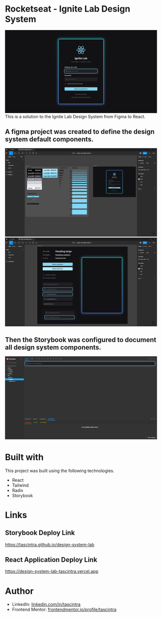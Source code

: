 # Rocketseat - Ignite Lab Design System

![Design preview for interface](./design/preview.png)
This is a solution to the Ignite Lab Design System from Figma to React.

## A figma project was created to define the design system default components.
![Figma web layer](./design/figma-web-layer.png)
![Figma components layer](./design/figma-components-layer.png)

## Then the Storybook was configured to document all design system components.
![Storybook components document](./design/storybook.png)

# Built with

This project was built using the following technologies.

- React
- Tailwind
- Radix
- Storybook

# Links

## Storybook Deploy Link
https://tascintra.github.io/design-system-lab

## React Application Deploy Link
https://design-system-lab-tascintra.vercel.app


# Author

- LinkedIn: [linkedin.com/in/tascintra](https://www.linkedin.com/in/tascintra/)
- Frontend Mentor: [frontendmentor.io/profile/tascintra](https://www.frontendmentor.io/profile/tascintra)